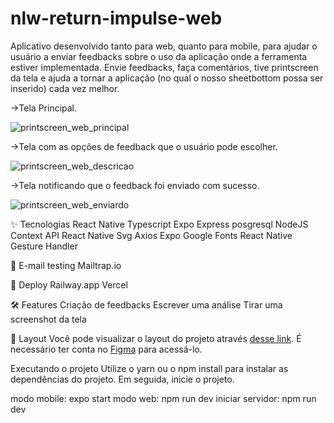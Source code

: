 # nlw-return-impulse-web

Aplicativo desenvolvido tanto para web, quanto para mobile, para ajudar o usuário a enviar feedbacks sobre o uso da aplicação onde a ferramenta estiver implementada. Envie feedbacks, faça comentários, tive printscreen da tela e ajuda a tornar a aplicação (no qual o nosso sheetbottom possa ser inserido) cada vez melhor.

->Tela Principal.

![printscreen_web_principal](https://user-images.githubusercontent.com/24457337/168181306-91c63ec6-9385-476d-ab52-7e901dd060f0.png)

->Tela com as opções de feedback que o usuário pode escolher.

![printscreen_web_descricao](https://user-images.githubusercontent.com/24457337/168181316-36f9a3ff-ea9c-43b7-91a5-3093911afd36.png)

->Tela notificando que o feedback foi enviado com sucesso.

![printscreen_web_enviardo](https://user-images.githubusercontent.com/24457337/168181323-3fa4cd4a-6896-4cd5-85c1-fa8f21a97f86.png)

✨ Tecnologias
 React Native
 Typescript
 Expo
 Express
 posgresql
 NodeJS
 Context API
 React Native Svg
 Axios
 Expo Google Fonts
 React Native Gesture Handler 
 
 📧 E-mail testing
 Mailtrap.io
 
 🚀 Deploy 
 Railway.app 
 Vercel
 
🛠️ Features
 Criação de feedbacks
   Escrever uma análise
   Tirar uma screenshot da tela
   
🔖 Layout
Você pode visualizar o layout do projeto através <a href=“https://www.figma.com/file/RByVbM9j8QGfZHoL1i2cr2/Feedback-Widget-(Community)“>desse link</a>. É necessário ter conta no <a href=“https://www.figma.com/“>Figma</a> para acessá-lo.

Executando o projeto
Utilize o yarn ou o npm install para instalar as dependências do projeto. Em seguida, inicie o projeto.

modo mobile: expo start
modo web: npm run dev
iniciar servidor: npm run dev
